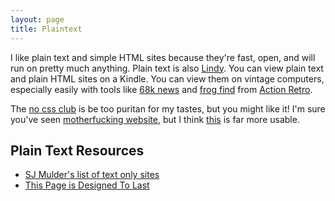 ```yaml
---
layout: page
title: Plaintext
---
```


I like plain text and simple HTML sites because they're fast, open, and will run on pretty much anything. Plain text is also [Lindy](https://en.wikipedia.org/wiki/Lindy_effect). 
You can view plain text and plain HTML sites on a Kindle. You can view them on vintage computers, especially easily with tools like [68k news](http://68k.news/) and [frog find](http://frogfind.com/) from [Action Retro](https://www.youtube.com/ActionRetro).

The [no css club](https://nocss.club/) is be too puritan for my tastes, but you might like it! I'm sure you've seen [motherfucking website](https://motherfuckingwebsite.com/), but I think [this](https://thebestmotherfucking.website/) is far more usable.

## Plain Text Resources 

- [SJ Mulder's list of text only sites](https://sjmulder.nl/en/textonly.html)
- [This Page is Designed To Last](https://jeffhuang.com/designed_to_last/)